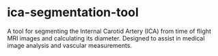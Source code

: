 # ica-segmentation-tool
A tool for segmenting the Internal Carotid Artery (ICA) from time of flight MRI images and calculating its diameter. Designed to assist in medical image analysis and vascular measurements.
